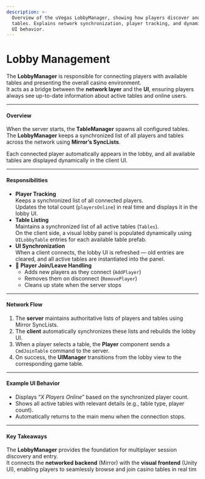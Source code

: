 ```yaml
---
description: >-
  Overview of the uVegas LobbyManager, showing how players discover and join
  tables. Explains network synchronization, player tracking, and dynamic lobby
  UI behavior.
---
```


# Lobby Management

The **LobbyManager** is responsible for connecting players with available tables and presenting the overall casino environment.\
It acts as a bridge between the **network layer** and the **UI**, ensuring players always see up-to-date information about active tables and online users.

***

#### Overview

When the server starts, the **TableManager** spawns all configured tables.\
The **LobbyManager** keeps a synchronized list of all players and tables across the network using **Mirror’s SyncLists**.

Each connected player automatically appears in the lobby, and all available tables are displayed dynamically in the client UI.

***

#### Responsibilities

* **Player Tracking**\
  Keeps a synchronized list of all connected players.\
  Updates the total count (`playersOnline`) in real time and displays it in the lobby UI.
* **Table Listing**\
  Maintains a synchronized list of all active tables (`Tables`).\
  On the client side, a visual lobby panel is populated dynamically using `UILobbyTable` entries for each available table prefab.
* **UI Synchronization**\
  When a client connects, the lobby UI is refreshed — old entries are cleared, and all active tables are instantiated into the panel.
* 🚪 **Player Join/Leave Handling**
  * Adds new players as they connect (`AddPlayer`)
  * Removes them on disconnect (`RemovePlayer`)
  * Cleans up state when the server stops

***

#### Network Flow

1. The **server** maintains authoritative lists of players and tables using Mirror SyncLists.
2. The **client** automatically synchronizes these lists and rebuilds the lobby UI.
3. When a player selects a table, the **Player** component sends a `CmdJoinTable` command to the server.
4. On success, the **UIManager** transitions from the lobby view to the corresponding game table.

***

#### Example UI Behavior

* Displays “_X Players Online_” based on the synchronized player count.
* Shows all active tables with relevant details (e.g., table type, player count).
* Automatically returns to the main menu when the connection stops.

***

#### Key Takeaways

The **LobbyManager** provides the foundation for multiplayer session discovery and entry.\
It connects the **networked backend** (Mirror) with the **visual frontend** (Unity UI), enabling players to seamlessly browse and join casino tables in real tim
